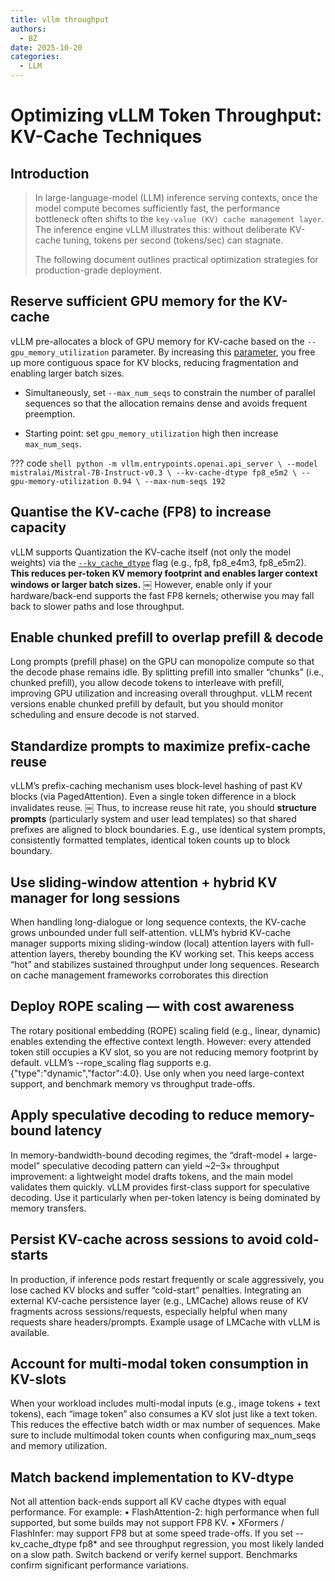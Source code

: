 ```yaml
---
title: vllm throughput
authors:
  - BZ
date: 2025-10-20
categories: 
  - LLM
---
```


# Optimizing vLLM Token Throughput: KV-Cache Techniques

<!-- more -->
## Introduction

> In large-language-model (LLM) inference serving contexts, once the model compute becomes sufficiently fast, the performance bottleneck often 
> shifts to the `key-value (KV) cache management layer`. The inference engine vLLM illustrates this: without deliberate KV-cache tuning, tokens per 
> second (tokens/sec) can stagnate.
>
> The following document outlines practical optimization strategies for production-grade deployment.

## Reserve sufficient GPU memory for the KV-cache

vLLM pre-allocates a block of GPU memory for KV-cache based on the `--gpu_memory_utilization` parameter. 
By increasing this [parameter](https://docs.vllm.ai/en/stable/api/vllm/entrypoints/llm.html?h=gpu_memory_utilization#vllm.entrypoints.llm.LLM), you free up more contiguous space for KV blocks, reducing fragmentation and enabling larger batch sizes. 


- Simultaneously, set `--max_num_seqs` to constrain the number of parallel sequences so that the allocation remains dense and avoids frequent preemption. 

- Starting point: set `gpu_memory_utilization` high then increase `max_num_seqs`.

??? code
    ```shell
    python -m vllm.entrypoints.openai.api_server \
      --model mistralai/Mistral-7B-Instruct-v0.3 \
      --kv-cache-dtype fp8_e5m2 \
      --gpu-memory-utilization 0.94 \
      --max-num-seqs 192
    ```


## Quantise the KV-cache (FP8) to increase capacity

vLLM supports Quantization the KV-cache itself (not only the model weights) via the [`--kv_cache_dtype`](https://docs.vllm.ai/en/latest/cli/run-batch.html?h=fp8_e5m2#-kv-cache-dtype) flag (e.g., fp8, fp8_e4m3, fp8_e5m2). 
**This reduces per-token KV memory footprint and enables larger context windows or larger batch sizes.**  ￼
However, enable only if your hardware/back-end supports the fast FP8 kernels; otherwise you may fall back to slower paths and lose throughput.

## Enable chunked prefill to overlap prefill & decode

Long prompts (prefill phase) on the GPU can monopolize compute so that the decode phase remains idle. By splitting prefill into smaller “chunks” (i.e., chunked prefill), you allow decode tokens to interleave with prefill, improving GPU utilization and increasing overall throughput. vLLM recent versions enable chunked prefill by default, but you should monitor scheduling and ensure decode is not starved.

## Standardize prompts to maximize prefix-cache reuse

vLLM’s prefix-caching mechanism uses block-level hashing of past KV blocks (via PagedAttention). 
Even a single token difference in a block invalidates reuse.  ￼
Thus, to increase reuse hit rate, you should **structure prompts** (particularly system and user lead templates) so that shared prefixes are 
aligned to block boundaries. E.g., use identical system prompts, consistently formatted templates, identical token counts up to block boundary.

## Use **sliding-window attention** + **hybrid KV manager** for long sessions

When handling long-dialogue or long sequence contexts, the KV-cache grows unbounded under full self-attention. vLLM’s hybrid KV-cache manager supports mixing sliding-window (local) attention layers with full-attention layers, thereby bounding the KV working set. This keeps access “hot” and stabilizes sustained throughput under long sequences. Research on cache management frameworks corroborates this direction

## Deploy ROPE scaling — with cost awareness

The rotary positional embedding (ROPE) scaling field (e.g., linear, dynamic) enables extending the effective context length. However: every attended token still occupies a KV slot, so you are not reducing memory footprint by default. vLLM’s --rope_scaling flag supports e.g. {"type":"dynamic","factor":4.0}. Use only when you need large-context support, and benchmark memory vs throughput trade-offs.

## Apply speculative decoding to reduce memory-bound latency

In memory-bandwidth-bound decoding regimes, the “draft-model + large-model” speculative decoding pattern can yield ~2–3× throughput improvement: a lightweight model drafts tokens, and the main model validates them quickly. vLLM provides first-class support for speculative decoding. Use it particularly when per-token latency is being dominated by memory transfers.

## Persist KV-cache across sessions to avoid cold-starts

In production, if inference pods restart frequently or scale aggressively, you lose cached KV blocks and suffer “cold-start” penalties. Integrating an external KV-cache persistence layer (e.g., LMCache) allows reuse of KV fragments across sessions/requests, especially helpful when many requests share headers/prompts. Example usage of LMCache with vLLM is available.
## Account for multi-modal token consumption in KV-slots

When your workload includes multi-modal inputs (e.g., image tokens + text tokens), each “image token” also consumes a KV slot just like a text token. This reduces the effective batch width or max number of sequences. Make sure to include multimodal token counts when configuring max_num_seqs and memory utilization.

## Match backend implementation to KV-dtype

Not all attention back-ends support all KV cache dtypes with equal performance. For example:
	•	FlashAttention-2: high performance when full supported, but some builds may not support FP8 KV.
	•	XFormers / FlashInfer: may support FP8 but at some speed trade-offs.
If you set --kv_cache_dtype fp8* and see throughput regression, you most likely landed on a slow path. Switch backend or verify kernel support. Benchmarks confirm significant performance variations.
